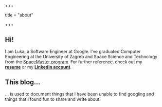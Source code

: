 +++

title = "about"

+++

## Hi!

I am Luka, a Software Engineer at Google.
I've graduated Computer Engineering at the University of Zagreb and Space Science and Technology from the [SpaceMaster program](http://spacemaster.eu/).
For further reference, check out my [**resume**](/LSR.pdf) or my [**LinkedIn account**](https://www.linkedin.com/in/lstrz/).

## This blog...

... is used to document things that I have been unable to find googling and things that I found fun to share and write about.
